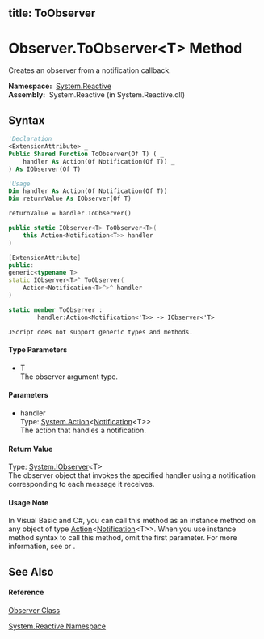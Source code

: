title: ToObserver
---
# Observer.ToObserver\<T\> Method

Creates an observer from a notification callback.

**Namespace:**  [System.Reactive](System.Reactive/System.Reactive)  
**Assembly:**  System.Reactive (in System.Reactive.dll)

## Syntax

```vb
'Declaration
<ExtensionAttribute> _
Public Shared Function ToObserver(Of T) ( _
    handler As Action(Of Notification(Of T)) _
) As IObserver(Of T)
```

```vb
'Usage
Dim handler As Action(Of Notification(Of T))
Dim returnValue As IObserver(Of T)

returnValue = handler.ToObserver()
```

```csharp
public static IObserver<T> ToObserver<T>(
    this Action<Notification<T>> handler
)
```

```c++
[ExtensionAttribute]
public:
generic<typename T>
static IObserver<T>^ ToObserver(
    Action<Notification<T>^>^ handler
)
```

```fsharp
static member ToObserver : 
        handler:Action<Notification<'T>> -> IObserver<'T> 
```

```jscript
JScript does not support generic types and methods.
```

#### Type Parameters

- T  
  The observer argument type.

#### Parameters

- handler  
  Type: [System.Action](https://msdn.microsoft.com/en-us/library/018hxwa8)\<[Notification](Notification/Notification(T))\<T\>\>  
  The action that handles a notification.

#### Return Value

Type: [System.IObserver](https://msdn.microsoft.com/en-us/library/Dd783449)\<T\>  
The observer object that invokes the specified handler using a notification corresponding to each message it receives.

#### Usage Note

In Visual Basic and C\#, you can call this method as an instance method on any object of type [Action](https://msdn.microsoft.com/en-us/library/018hxwa8)\<[Notification](Notification/Notification(T))\<T\>\>. When you use instance method syntax to call this method, omit the first parameter. For more information, see [](https://msdn.microsoft.com/en-us/library/Bb384936) or [](https://msdn.microsoft.com/en-us/library/Bb383977).

## See Also

#### Reference

[Observer Class](Observer/Observer)

[System.Reactive Namespace](System.Reactive/System.Reactive)

